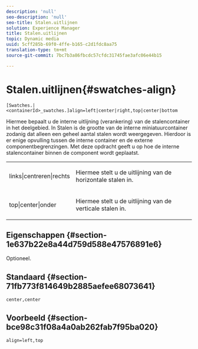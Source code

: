 ```yaml
---
description: 'null'
seo-description: 'null'
seo-title: Stalen.uitlijnen
solution: Experience Manager
title: Stalen.uitlijnen
topic: Dynamic media
uuid: 5cff285b-69f0-4ffe-b165-c2d1fdc8aa75
translation-type: tm+mt
source-git-commit: 7bc7b3a86fbcdc57cfdc31745fae3afc06e44b15

---
```



# Stalen.uitlijnen{#swatches-align}

`[Swatches.|<containerId>_swatches.]align=left|center|right,top|center|bottom`

Hiermee bepaalt u de interne uitlijning (verankering) van de stalencontainer in het deelgebied. In Stalen is de grootte van de interne miniatuurcontainer zodanig dat alleen een geheel aantal stalen wordt weergegeven. Hierdoor is er enige opvulling tussen de interne container en de externe componentbegrenzingen. Met deze opdracht geeft u op hoe de interne stalencontainer binnen de component wordt geplaatst.

<table id="table_58D88FF5F83A4ABA928695B5AFF97354"> 
 <tbody> 
  <tr> 
   <td> <p> <span class="codeph"> links|centreren|rechts</span> </p> </td> 
   <td> <p> Hiermee stelt u de uitlijning van de horizontale stalen in. </p> </td> 
  </tr> 
  <tr> 
   <td> <p><span class="codeph"> top|center|onder</span> </p> </td> 
   <td> <p> Hiermee stelt u de uitlijning van de verticale stalen in. </p> </td> 
  </tr> 
 </tbody> 
</table>

## Eigenschappen {#section-1e637b22e8a44d759d588e47576891e6}

Optioneel.

## Standaard {#section-71fb773f814649b2885aefee68073641}

`center,center`

## Voorbeeld {#section-bce98c31f08a4a0ab262fab7f95ba020}

`align=left,top`
